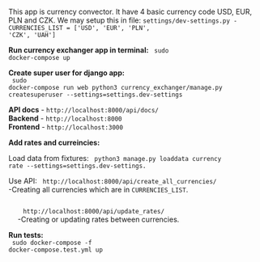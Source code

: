 This app is currency convector. It have 4 basic currency code USD, EUR, PLN and CZK.
We may setup this in file: <code>settings/dev-settings.py - CURRENCIES_LIST = ['USD', 'EUR', 'PLN', 'CZK', 'UAH']</code>

**Run currency exchanger app in terminal:**
<code>
  sudo docker-compose up
</code>

**Create super user for django app:** <br/>
<code>
  sudo docker-compose run web python3 currency_exchanger/manage.py createsuperuser --settings=settings.dev-settings
</code>

 **API docs** - `http://localhost:8000/api/docs/`<br/>
 **Backend** - `http://localhost:8000`<br/>
 **Frontend** - `http://localhost:3000`<br/>

**Add rates and curreincies:**

Load data from fixtures:
  <code>
    python3 manage.py loaddata currency rate --settings=settings.dev-settings.
  </code>

Use API:
  <code>
    http://localhost:8000/api/create_all_currencies/
  </code> -Creating all currencies which are in <code>CURRENCIES_LIST</code>.
  
  <code>
    http://localhost:8000/api/update_rates/
  </code> -Creating or updating rates between currencies.
  
**Run tests:**<br/>
<code>
  sudo docker-compose -f docker-compose.test.yml up
</code>
